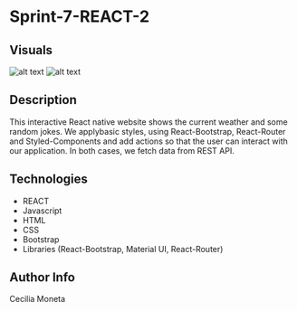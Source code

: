 # Sprint-7-REACT-2

## Visuals
![alt text](https://github.com/monCecilia/)
![alt text](https://github.com/monCecilia/)


## Description
This interactive React native website shows the current weather and some random jokes. We applybasic styles, using React-Bootstrap, React-Router and Styled-Components and add actions so that the user can interact with our application. In both cases, we fetch data from REST API.

## Technologies

- REACT
- Javascript
- HTML
- CSS
- Bootstrap
- Libraries (React-Bootstrap, Material UI, React-Router)

## Author Info 
Cecilia Moneta
